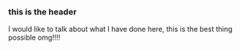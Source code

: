 ### this is the header

I would like to talk about what I have done here, this is the best thing possible omg!!!!